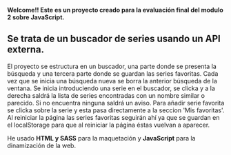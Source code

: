 **Welcome!! Este es un proyecto creado para la evaluación final del modulo 2 sobre JavaScript.**

## Se trata de un buscador de series usando un API externa.

El proyecto se estructura en un buscador, una parte donde se presenta la búsqueda y una tercera parte donde se guardan las series favoritas. 
Cada vez que se inicia una búsqueda nueva se borra la anterior búsqueda de la ventana.
Se inicia introduciendo una serie en el buscador, se clicka y a la derecha saldrá la lista de series encontradas con un nombre similar o parecido. Si no encuentra ninguna saldrá un aviso.
Para añadir serie favorita se clicka sobre la serie y esta pasa directamente a la seccion 'Mis favoritas'.
Al reiniciar la página las series favoritas seguirán ahí ya que se guardan en el localStorage para que al reiniciar la página éstas vuelvan a aparecer.

He usado  **HTML y SASS** para la maquetación y **JavaScript** para la dinamización de la web.
